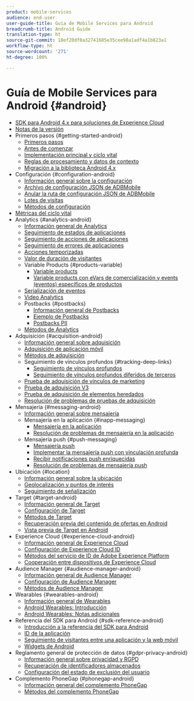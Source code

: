 ```yaml
---
product: mobile-services
audience: end-user
user-guide-title: Guía de Mobile Services para Android
breadcrumb-title: Android Guide
translation-type: ht
source-git-commit: 18ef20df0a32741685e35cee98a1adf4a1b823a1
workflow-type: ht
source-wordcount: '271'
ht-degree: 100%

---
```



# Guía de Mobile Services para Android {#android}

+ [SDK para Android 4.x para soluciones de Experience Cloud](overview.md)
+ [Notas de la versión](rel-notes.md)
+ Primeros pasos {#getting-started-android}
   + [Primeros pasos](getting-started/getting-started.md)
   + [Antes de comenzar](getting-started/requirements.md)
   + [Implementación principal y ciclo vital](getting-started/dev-qs.md)
   + [Reglas de procesamiento y datos de contexto](getting-started/proc-rules.md)
   + [Migración a la biblioteca Android 4.x](getting-started/migration-v3.md)
+ Configuración {#configuration-android}
   + [Información general sobre la configuración](configuration/configuration.md)
   + [Archivo de configuración JSON de ADBMobile](configuration/json-config/json-config.md)
   + [Anular la ruta de configuración JSON de ADBMobile](configuration/json-config/json-config-remote.md)
   + [Lotes de visitas](configuration/hit-batching.md)
   + [Métodos de configuración](configuration/methods.md)
+ [Métricas del ciclo vital](metrics.md)
+ Analytics {#analytics-android}
   + [Información general de Analytics](analytics-main/analytics-main.md)
   + [Seguimiento de estados de aplicaciones](analytics-main/states.md)
   + [Seguimiento de acciones de aplicaciones](analytics-main/actions.md)
   + [Seguimiento de errores de aplicaciones](analytics-main/crashes.md)
   + [Acciones temporizadas](analytics-main/timed-actions.md)
   + [Valor de duración de visitantes](analytics-main/lifetime-value.md)
   + Variable Products {#products-variable}
      + [Variable products](analytics-main/products/products.md)
      + [Variable products con eVars de comercialización y events (eventos) específicos de productos](analytics-main/products/products-variable-evars-events.md)
   + [Serialización de eventos](analytics-main/event-serialization.md)
   + [Video Analytics](analytics-main/video-qs.md)
   + Postbacks {#postbacks}
      + [Información general de Postbacks](analytics-main/postbacks/postbacks.md)
      + [Ejemplo de Postbacks](analytics-main/postbacks/postback-example.md)
      + [Postbacks PII](analytics-main/postbacks/c-pii-postbacks.md)
   + [Métodos de Analytics](analytics-main/analytics-methods.md)
+ Adquisición {#acquisition-android}
   + [Información general sobre adquisición](acquisition-main/acquisition-main-android.md)
   + [Adquisición de aplicación móvil](acquisition-main/acquisition.md)
   + [Métodos de adquisición](acquisition-main/acquisition-methods.md)
   + Seguimiento de vínculos profundos {#tracking-deep-links}
      + [Seguimiento de vínculos profundos](acquisition-main/tracking-deep-links/tracking-deep-links.md)
      + [Seguimiento de vínculos profundos diferidos de terceros](acquisition-main/tracking-deep-links/c-tracking-3rd-party-deferred-deep-links.md)
   + [Prueba de adquisición de vínculos de marketing](acquisition-main/t-testing-marketing-link-acquisition.md)
   + [Prueba de adquisición V3](acquisition-main/t-testing-version-3-acquisition.md)
   + [Prueba de adquisición de elementos heredados](acquisition-main/t-testing-acquisition.md)
   + [Resolución de problemas de pruebas de adquisición](acquisition-main/troubleshoot-acquisition-testing.md)
+ Mensajería {#messaging-android}
   + [Información general sobre mensajería](messaging-main/messaging-main-android.md)
   + Mensajería en la aplicación {#inapp-messaging}
      + [Mensajería en la aplicación](messaging-main/messaging/messaging.md)
      + [Resolución de problemas de mensajería en la aplicación](messaging-main/messaging/in-apps-ts.md)
   + Mensajería push {#push-messaging}
      + [Mensajería push](messaging-main/push-messaging/push-messaging.md)
      + [Implementar la mensajería push con vinculación profunda](messaging-main/push-messaging/t-mob-impl-push-deeplinking-android-4x.md)
      + [Recibir notificaciones push enriquecidas](messaging-main/push-messaging/c-set-up-rich-push-notif-android.md)
      + [Resolución de problemas de mensajería push](messaging-main/push-messaging/c-troubleshooting-push-messaging.md)
+ Ubicación {#location}
   + [Información general sobre la ubicación](location/location.md)
   + [Geolocalización y puntos de interés](location/geo-poi.md)
   + [Seguimiento de señalización](location/beacon.md)
+ Target {#target-android}
   + [Información general de Target](target-main/target-main.md)
   + [Configuración de Target](target-main/target.md)
   + [Métodos de Target](target-main/c-target-methods.md)
   + [Recuperación previa del contenido de ofertas en Android](target-main/c-mob-target-prefetch-android.md)
   + [Vista previa de Target en Android](target-main/c-mob-target-preview-android.md)
+ Experience Cloud {#experience-cloud-android}
   + [Información general de Experience Cloud](c-marketing-cloud/c-marketing-cloud.md)
   + [Configuración de Experience Cloud ID](c-marketing-cloud/mcvid.md)
   + [Métodos del servicio de ID de Adobe Experience Platform](c-marketing-cloud/mc-methods.md)
   + [Cooperación entre dispositivos de Experience Cloud](c-marketing-cloud/t-mob-mc-device-coop-android-.md)
+ Audience Manager {#audience-manager-android}
   + [Información general de Audience Manager](audience-manager/audience-manager.md)
   + [Configuración de Audience Manager](audience-manager/audiencemgmt.md)
   + [Métodos de Audience Manager](audience-manager/c-audience-manager-methods.md)
+ Wearables {#wearables-android}
   + [Información general de Wearables](wearables/wearables.md)
   + [Android Wearables: Introducción](wearables/android-wearable.md)
   + [Android Wearables: Notas adicionales](wearables/c-android-wearables--additional-notes.md)
+ Referencia del SDK para Android {#sdk-reference-android}
   + [Introducción a la referencia del SDK para Android](/help/android/reference/reference.md)
   + [ID de la aplicación](/help/android/reference/app-ids.md)
   + [Seguimiento de visitantes entre una aplicación y la web móvil](/help/android/reference/hybrid-app.md)
   + [Widgets de Android](/help/android/reference/widgets.md)
+ Reglamento general de protección de datos {#gdpr-privacy-android}
   + [Información general sobre privacidad y RGPD](c-mob-privacy-gdpr-android/c-mob-privacy-gdpr-android.md)
   + [Recuperación de identificadores almacenados](c-mob-privacy-gdpr-android/c-mob-gdpr-ret-stored-ids-android.md)
   + [Configuración del estado de exclusión del usuario](c-mob-privacy-gdpr-android/privacy.md)
+ Complemento PhoneGap {#phonegap-android}
   + [Información general del complemento PhoneGap](phonegap/phonegap.md)
   + [Métodos del complemento PhoneGap](phonegap/phonegap-methods.md)
